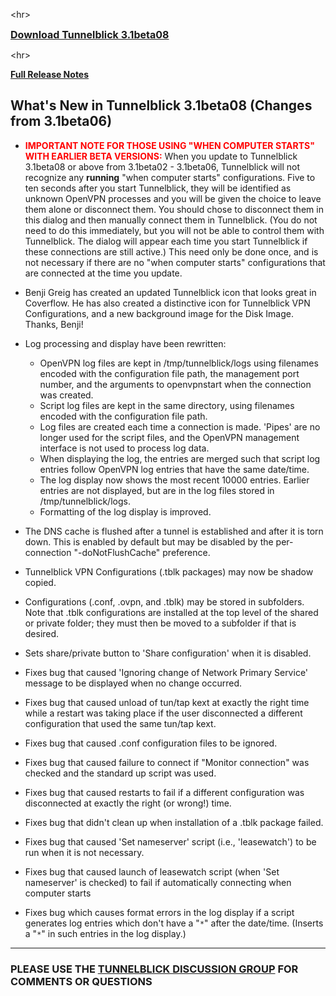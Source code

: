

&lt;hr&gt;


<font size='3'><b><a href='http://tunnelblick.googlecode.com/files/Tunnelblick_3.1beta08.dmg'>Download Tunnelblick 3.1beta08</a></b></font>


&lt;hr&gt;



**[Full Release Notes](RlsNotes.md)**

## What's New in Tunnelblick 3.1beta08 (Changes from 3.1beta06) ##
  * <font color='red'><b>IMPORTANT NOTE FOR THOSE USING "WHEN COMPUTER STARTS" WITH EARLIER BETA VERSIONS:</b></font> When you update to Tunnelblick 3.1beta08 or above from 3.1beta02 - 3.1beta06, Tunnelblick will not recognize any **running** "when computer starts" configurations. Five to ten seconds after you start Tunnelblick, they will be identified as unknown OpenVPN processes and you will be given the choice to leave them alone or disconnect them. You should chose to disconnect them in this dialog and then manually connect them in Tunnelblick. (You do not need to do this immediately, but you will not be able to control them with Tunnelblick. The dialog will appear each time you start Tunnelblick if these connections are still active.) This need only be done once, and is not necessary if there are no "when computer starts" configurations that are connected at the time you update.

  * Benji Greig has created an updated Tunnelblick icon that looks great in Coverflow. He has also created a distinctive icon for Tunnelblick VPN Configurations, and a new background image for the Disk Image. Thanks, Benji!

  * Log processing and display have been rewritten:
    * OpenVPN log files are kept in /tmp/tunnelblick/logs using filenames encoded with the configuration file path, the management port number, and the arguments to openvpnstart when the connection was created.
    * Script log files are kept in the same directory, using filenames encoded with the configuration file path.
    * Log files are created each time a connection is made. 'Pipes' are no longer used for the script files, and the OpenVPN management interface is not used to process log data.
    * When displaying the log, the entries are merged such that script log entries follow OpenVPN log entries that have the same date/time.
    * The log display now shows the most recent 10000 entries. Earlier entries are not displayed, but are in the log files stored in /tmp/tunnelblick/logs.
    * Formatting of the log display is improved.

  * The DNS cache is flushed after a tunnel is established and after it is torn down. This is enabled by default but may be disabled by the per-connection "-doNotFlushCache" preference.

  * Tunnelblick VPN Configurations (.tblk packages) may now be shadow copied.

  * Configurations (.conf, .ovpn, and .tblk) may be stored in subfolders. Note that .tblk configurations are installed at the top level of the shared or private folder; they must then be moved to a subfolder if that is desired.

  * Sets share/private button to 'Share configuration' when it is disabled.

  * Fixes bug that caused 'Ignoring change of Network Primary Service' message to be displayed when no change occurred.

  * Fixes bug that caused unload of tun/tap kext at exactly the right time while a restart was taking place if the user disconnected a different configuration that used the same tun/tap kext.

  * Fixes bug that caused .conf configuration files to be ignored.

  * Fixes bug that caused failure to connect if "Monitor connection" was checked and the standard up script was used.

  * Fixes bug that caused restarts to fail if a different configuration was disconnected at exactly the right (or wrong!) time.

  * Fixes bug that didn't clean up when installation of a .tblk package failed.

  * Fixes bug that caused 'Set nameserver' script (i.e., 'leasewatch') to be run when it is not necessary.

  * Fixes bug that caused launch of leasewatch script (when 'Set nameserver' is checked) to fail if automatically connecting when computer starts

  * Fixes bug which causes format errors in the log display if a script generates log entries which don't have a "`*`" after the date/time. (Inserts a "`*`" in such entries in the log display.)


---


### PLEASE USE THE [TUNNELBLICK DISCUSSION GROUP](http://groups.google.com/group/tunnelblick-discuss) FOR COMMENTS OR QUESTIONS